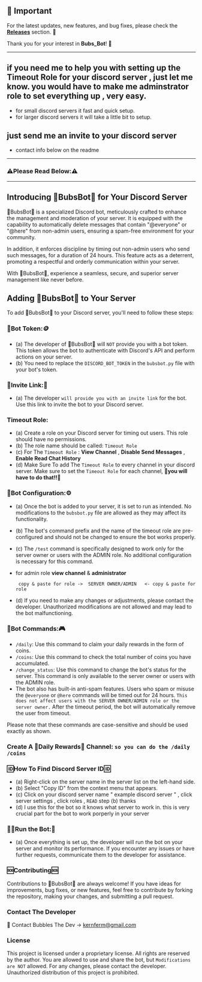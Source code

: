 ## 📢 Important

For the latest updates, new features, and bug fixes, please check the **[Releases](https://github.com/KernFerm/BubsBotDiscordBot/releases)** section. 🚀

Thank you for your interest in **Bubs_Bot**! 🙌

------
 ## if you need me to help you with setting up the Timeout Role for your discord server , just let me know. you would have to make me adminstrator role to set everything up , very easy.
 - for small discord servers it fast and quick setup.
 - for larger discord servers it will take a little bit to setup.

## just send me an invite to your discord server 
- contact info below on the readme 
------

### **⚠️Please Read Below:⚠️**

------

## Introducing 🤖BubsBot🤖 for Your Discord Server

🤖BubsBot🤖 is a specialized Discord bot, meticulously crafted to enhance the management and moderation of your server. It is equipped with the capability to automatically delete messages that contain "@everyone" or "@here" from non-admin users, ensuring a spam-free environment for your community. 

In addition, it enforces discipline by timing out non-admin users who send such messages, for a duration of 24 hours. This feature acts as a deterrent, promoting a respectful and orderly communication within your server. 

With 🤖BubsBot🤖, experience a seamless, secure, and superior server management like never before.

## Adding 🤖BubsBot🤖 to Your Server

To add 🤖BubsBot🤖 to your Discord server, you'll need to follow these steps:

### 🤖Bot Token:🪙
- (a) The developer of 🤖BubsBot🤖 will `NOT` provide you with a bot token. This token allows the bot to authenticate with Discord's API and perform actions on your server.
- (b) You need to replace the `DISCORD_BOT_TOKEN` in the `bubsbot.py` file with your bot's token.

### 🔗Invite Link:🔗
- (a) The developer `will provide you with an invite link` for the bot. Use this link to invite the bot to your Discord server.

### Timeout Role:
- (a) Create a role on your Discord server for timing out users. This role should have no permissions. 
- (b) The role name should be called: `Timeout Role`
- (c) For The `Timeout Role` : **View Channel** , **Disable Send Messages** , **Enable Read Chat History**
- (d) Make Sure To add The `Timeout Role` to every channel in your discord server. Make sure to set the `Timeout Role` for each channel, **🚨you will have to do that!!🚨**

### 🤖Bot Configuration:⚙️
- (a) Once the bot is added to your server, it is set to run as intended. No modifications to the `bubsbot.py` file are allowed as they may affect its functionality.
- (b) The bot's command prefix and the name of the timeout role are pre-configured and should not be changed to ensure the bot works properly.
- (c) The `/test` command is specifically designed to work only for the server owner or users with the ADMIN role. No additional configuration is necessary for this command.

- for admin role **view channel** & **administrator**

       copy & paste for role ->  SERVER OWNER/ADMIN   <- copy & paste for role

- (d) If you need to make any changes or adjustments, please contact the developer. Unauthorized modifications are not allowed and may lead to the bot malfunctioning.

### 🤖Bot Commands:🎮
- `/daily`: Use this command to claim your daily rewards in the form of coins.
- `/coins`: Use this command to check the total number of coins you have accumulated.
- `/change_status`: Use this command to change the bot's status for the server. This command is only available to the server owner or users with the ADMIN role.
- The bot also has built-in anti-spam features. Users who spam or misuse the `@everyone` or `@here` commands will be timed out for 24 hours. `This does not affect users with the SERVER OWNER/ADMIN role or the server owner.` After the timeout period, the bot will automatically remove the user from timeout.

Please note that these commands are case-sensitive and should be used exactly as shown.

### Create A 🥳Daily Rewards🥳 Channel: `so you can do the /daily /coins` 

### 🆔**How To Find Discord Server ID**🆔
   - (a) Right-click on the server name in the server list on the left-hand side.
   - (b) Select "Copy ID" from the context menu that appears.
   - (c) Click on your discord server name " example discord server " , click server settings , click roles , `READ` step (b) thanks
   - (d) I use this for the bot so it knows what server to work in. this is very crucial part for the bot to work porperly in your server

### 🏃‍♂️Run the Bot:🤖
- (a) Once everything is set up, the developer will run the bot on your server and monitor its performance. If you encounter any issues or have further requests, communicate them to the developer for assistance.

### 🆘Contributing🆘
Contributions to 🤖BubsBot🤖 are always welcome! If you have ideas for improvements, bug fixes, or new features, feel free to contribute by forking the repository, making your changes, and submitting a pull request.

### Contact The Developer
📧 Contact Bubbles The Dev -> kernferm@gmail.com

### License

This project is licensed under a proprietary license. All rights are reserved by the author. You are allowed to use and share the bot, but `Modifications are NOT` allowed. For any changes, please contact the developer. Unauthorized distribution of this project is prohibited.

